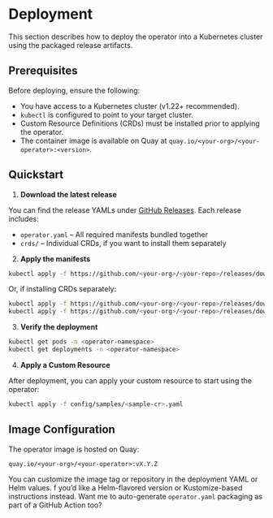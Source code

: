 # Deployment

This section describes how to deploy the operator into a Kubernetes cluster using the packaged release artifacts.

## Prerequisites

Before deploying, ensure the following:

- You have access to a Kubernetes cluster (v1.22+ recommended).
- `kubectl` is configured to point to your target cluster.
- Custom Resource Definitions (CRDs) must be installed prior to applying the operator.
- The container image is available on Quay at `quay.io/<your-org>/<your-operator>:<version>`.

## Quickstart

1. **Download the latest release**

You can find the release YAMLs under [GitHub Releases](https://github.com/<your-org>/<your-repo>/releases). Each release includes:

- `operator.yaml` – All required manifests bundled together
- `crds/` – Individual CRDs, if you want to install them separately

2. **Apply the manifests**

```bash
kubectl apply -f https://github.com/<your-org>/<your-repo>/releases/download/vX.Y.Z/operator.yaml
```

Or, if installing CRDs separately:

```bash
kubectl apply -f https://github.com/<your-org>/<your-repo>/releases/download/vX.Y.Z/crds/
kubectl apply -f https://github.com/<your-org>/<your-repo>/releases/download/vX.Y.Z/operator.yaml
```

3. **Verify the deployment**

```bash
kubectl get pods -n <operator-namespace>
kubectl get deployments -n <operator-namespace>
```

4. **Apply a Custom Resource**

After deployment, you can apply your custom resource to start using the operator:

```bash
kubectl apply -f config/samples/<sample-cr>.yaml
```

## Image Configuration

The operator image is hosted on Quay:

```
quay.io/<your-org>/<your-operator>:vX.Y.Z
```

You can customize the image tag or repository in the deployment YAML or Helm values.
f you’d like a Helm-flavored version or Kustomize-based instructions instead. Want me to auto-generate `operator.yaml` packaging as part of a GitHub Action too?